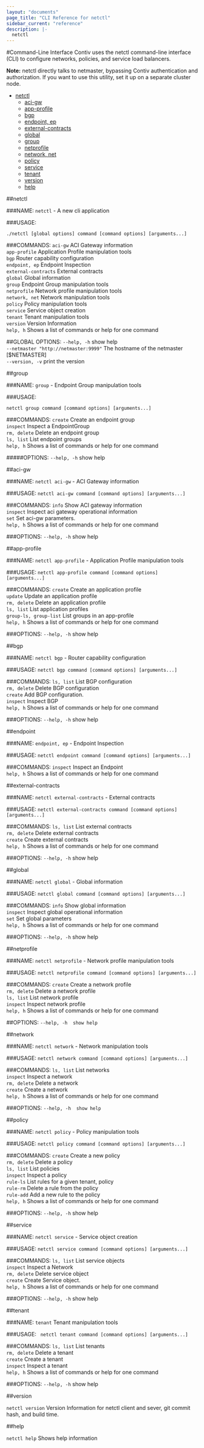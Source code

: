 ```yaml
---
layout: "documents"
page_title: "CLI Reference for netctl"
sidebar_current: "reference"
description: |-
  netctl
---
```


#Command-Line Interface
Contiv uses the netctl command-line interface (CLI) to configure networks, policies, and service load balancers.

**Note:** netctl directly talks to netmaster, bypassing Contiv authentication and authorization. If you want to use this utility, set it up on a separate cluster node.

* [netctl](/documents/reference/netctlcli.html#netctl)
  * [aci-gw](/documents/reference/netctlcli.html#acigw)
  * [app-profile](/documents/reference/netctlcli.html#approfile)
  * [bgp](/documents/reference/netctlcli.html#bgp)
  * [endpoint, ep](/documents/reference/netctlcli.html#endpoint)
  * [external-contracts](/documents/reference/netctlcli.html#externalcontracts)
  * [global](/documents/reference/netctlcli.html#global)
  * [group](/documents/reference/netctlcli.html#group)
  * [netprofile](/documents/reference/netctlcli.html#netprofile)
  * [network, net](/documents/reference/netctlcli.html#network)
  * [policy](/documents/reference/netctlcli.html#policy)
  * [service](/documents/reference/netctlcli.html#service)
  * [tenant](/documents/reference/netctlcli.html#tenant)
  * [version](/documents/reference/netctlcli.html#version)
  * [help](/documents/reference/netctlcli.html#help)

##<a name="netctl"></a>netctl 

###NAME:
   `netctl` - A new cli application

###USAGE:
   ```
   ./netctl [global options] command [command options] [arguments...]
   ```
   
###COMMANDS: 
   `aci-gw`				ACI Gateway information<br>
   `app-profile`		Application Profile manipulation tools<br>
   `bgp`				Router capability configuration<br>
   `endpoint, ep`		Endpoint Inspection<br>
   `external-contracts`	External contracts<br>
   `global`				Global information<br>
   `group`				Endpoint Group manipulation tools<br>
   `netprofile`			Network profile manipulation tools<br>
   `network, net`		Network manipulation tools<br>
   `policy`				Policy manipulation tools <br>
   `service`			Service object creation <br>
   `tenant`				Tenant manipulation tools<br>
   `version`			Version Information<br>
   `help, h`			Shows a list of commands or help for one command<br>

##GLOBAL OPTIONS:
   `--help, -h`				show help <br>
   `--netmaster "http://netmaster:9999"`	The hostname of the netmaster [$NETMASTER] <br>
   `--version, -v`			print the version <br>

##<a name="group"></a>group

###NAME:
`group` - Endpoint Group  manipulation tools 
   
###USAGE:

   ``` 
   netctl group command [command options] [arguments...] 
   ```

###COMMANDS:
   `create`		Create an endpoint group<br>
   `inspect`	Inspect a EndpointGroup<br>
   `rm, delete`	Delete an endpoint group<br>
   `ls, list`	List endpoint groups<br>
   `help, h`	Shows a list of commands or help for one command<br>
   
#####OPTIONS:
   `--help, -h`	show help

##<a name="acigw"></a>aci-gw

###NAME:
   `netctl aci-gw` - ACI Gateway information

###USAGE:
   ```netctl aci-gw command [command options] [arguments...]```

###COMMANDS:
   `info`	Show ACI gateway information<br>
   `inspect`	Inspect aci gateway operational information<br>
   `set`		Set aci-gw parameters.<br>
   `help, h`	Shows a list of commands or help for one command<br>

###OPTIONS:
   `--help, -h`	show help

##<a name="approfile"></a>app-profile

###NAME:
   `netctl app-profile` - Application Profile manipulation tools

###USAGE:
   ```netctl app-profile command [command options] [arguments...]```

###COMMANDS:
   `create`		Create an application profile <br>
   `update`	Update an application profile <br>
   `rm, delete`		Delete an application profile <br>
   `ls, list`		List application profiles <br>
   `group-ls, group-list`	List groups in an app-profile <br>
   `help, h`	Shows a list of commands or help for one command <br>
   
###OPTIONS:
   `--help, -h`	show help

##<a name="bgp"></a>bgp

###NAME:
   `netctl bgp` - Router capability configuration

###USAGE:
   ```netctl bgp command [command options] [arguments...]```

###COMMANDS:
   `ls, list`	List BGP configuration<br>
   `rm, delete`	Delete BGP configuration<br>
   `create`		Add BGP configuration.<br>
   `inspect`	Inspect BGP<br>
   `help, h`	Shows a list of commands or help for one command<br>
   
###OPTIONS:
   `--help, -h`	show help

##<a name="endpoint"></a>endpoint

###NAME:
`endpoint, ep` - Endpoint Inspection<br>

###USAGE:
   ```netctl endpoint command [command options] [arguments...]```

###COMMANDS:
   `inspect`	Inspect an Endpoint<br>
   `help, h`	Shows a list of commands or help for one command<br>

##<a name="externalcontracts"></a>external-contracts

###NAME:
   `netctl external-contracts` - External contracts

###USAGE:
   ```netctl external-contracts command [command options] [arguments...]```

###COMMANDS:
   `ls, list`	List external contracts<br>
   `rm, delete`	Delete external contracts<br>
   `create`		Create external contracts<br>
   `help, h`	Shows a list of commands or help for one command<br>
   
###OPTIONS:
   `--help, -h`	show help

##<a name="global"></a>global

###NAME:
   `netctl global` - Global information

###USAGE:
   ```netctl global command [command options] [arguments...]```

###COMMANDS:
   `info`		Show global information<br>
   `inspect`	Inspect global operational information<br>
   `set`		Set global parameters<br>
   `help, h`	Shows a list of commands or help for one command<br>
   
###OPTIONS:
   `--help, -h`	show help

##<a name="netprofile"></a>netprofile

###NAME:
   `netctl netprofile` - Network profile manipulation tools

###USAGE:
   `netctl netprofile command [command options] [arguments...]`

###COMMANDS:
   `create`		Create a network profile<br>
   `rm, delete`	Delete a network profile<br>
   `ls, list`	List network profile<br>
   `inspect`	Inspect network profile <br>
   `help, h`	Shows a list of commands or help for one command<br>

##OPTIONS:
   `--help, -h	show help`

##<a name="network"></a>network 

###NAME:
   `netctl network` - Network manipulation tools

###USAGE:
   ```netctl network command [command options] [arguments...]```

###COMMANDS:
   `ls, list`	List networks <br>
   `inspect`	Inspect a network <br>
   `rm, delete`	Delete a network<br>
   `create`		Create a network<br>
   `help, h`	Shows a list of commands or help for one command<br>
   
###OPTIONS:
   `--help, -h	show help`

##<a name="policy"></a>policy

###NAME:
  `netctl policy` - Policy manipulation tools

###USAGE:
   ```netctl policy command [command options] [arguments...]```

###COMMANDS:
   `create`		Create a new policy<br>
   `rm, delete`	Delete a policy<br>
   `ls, list`	List policies<br>
   `inspect`	Inspect a policy<br>
   `rule-ls`	List rules for a given tenant, policy<br>
   `rule-rm`	Delete a rule from the policy<br>
   `rule-add`	Add a new rule to the policy<br>
   `help, h`	Shows a list of commands or help for one command<br>
   
###OPTIONS:
   `--help, -h`	show help

##<a name="service"></a>service

###NAME:
   `netctl service` - Service object creation

###USAGE:
   ```netctl service command [command options] [arguments...]```

###COMMANDS:
   `ls, list`	List service objects <br>
   `inspect`	Inspect a Network<br>
   `rm, delete`	Delete service object<br>
   `create`	Create Service object.<br>
   `help, h`	Shows a list of commands or help for one command<br>
   
###OPTIONS:
   `--help, -h`	show help

##<a name="tenant"></a>tenant

###NAME:
   `tenant` Tenant manipulation tools <br>

###USAGE:
   ``` netctl tenant command [command options] [arguments...]```

###COMMANDS:
   `ls, list`	List tenants <br>
   `rm, delete`	Delete a tenant<br>
   `create`		Create a tenant<br>
   `inspect`	Inspect a tenant<br>
   `help, h`	Shows a list of commands or help for one command<br>

###OPTIONS:
   `--help, -h`	show help

##<a name="version"></a>version
   
`netctl version`  Version Information for netctl client and sever, git commit hash, and build time.

##<a name="help">help

`netctl help` Shows help information

   

